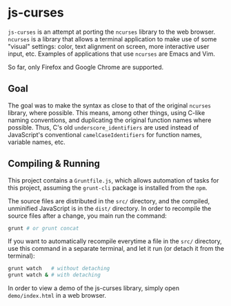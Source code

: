 # js-curses

`js-curses` is an attempt at porting the `ncurses` library to the web browser.
`ncurses` is a library that allows a terminal application to make use of some
"visual" settings: color, text alignment on screen, more interactive user input,
etc. Examples of applications that use `ncurses` are Emacs and Vim.

So far, only Firefox and Google Chrome are supported.

## Goal

The goal was to make the syntax as close to that of the original `ncurses`
library, where possible. This means, among other things, using C-like naming
conventions, and duplicating the original function names where possible. Thus,
C's old `underscore_identifiers` are used instead of JavaScript's conventional
`camelCaseIdentifiers` for function names, variable names, etc.

## Compiling & Running

This project contains a `Gruntfile.js`, which allows automation of tasks for
this project, assuming the `grunt-cli` package is installed from the `npm`.

The source files are distributed in the `src/` directory, and the compiled,
unminified JavaScript is in the `dist/` directory. In order to recompile the
source files after a change, you main run the command:

```bash
grunt # or grunt concat
```

If you want to automatically recompile everytime a file in the `src/` directory,
use this command in a separate terminal, and let it run (or detach it from the
terminal):

```bash
grunt watch   # without detaching
grunt watch & # with detaching
```

In order to view a demo of the js-curses library, simply open `demo/index.html`
in a web browser.
